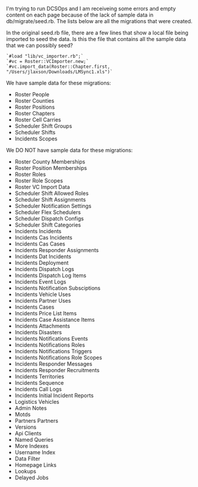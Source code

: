 I'm trying to run DCSOps and I am receiveing some errors and empty 
content on each page because of the lack of sample data in 
db/migrate/seed.rb. The lists below are all the migrations that were
created.

In the original seed.rb file, there are a few lines that show a local
file being imported to seed the data. Is this the file that contains 
all the sample data that we can possibly seed?


    `#load "lib/vc_importer.rb";`
    `#vc = Roster::VCImporter.new;` 
    `#vc.import_data(Roster::Chapter.first, "/Users/jlaxson/Downloads/LMSync1.xls")`



We have sample data for these migrations:

* Roster People
* Roster Counties
* Roster Positions
* Roster Chapters
* Roster Cell Carries
* Scheduler Shift Groups
* Scheduler Shifts
* Incidents Scopes

We DO NOT have sample data for these migrations:

* Roster County Memberships
* Roster Position Memberships
* Roster Roles
* Roster Role Scopes
* Roster VC Import Data
* Scheduler Shift Allowed Roles
* Scheduler Shift Assignments
* Scheduler Notification Settings
* Scheduler Flex Schedulers
* Scheduler Dispatch Configs
* Scheduler Shift Categories
* Incidents Incidents
* Incidents Cas Incidents
* Incidents Cas Cases
* Incidents Responder Assignments
* Incidents Dat Incidents
* Incidents Deployment
* Incidents Dispatch Logs
* Incidents Dispatch Log Items
* Incidents Event Logs
* Incidents Notification Subsciptions
* Incidents Vehicle Uses
* Incidents Partner Uses
* Incidents Cases
* Incidents Price List Items
* Incidents Case Assistance Items
* Incidents Attachments
* Incidents Disasters
* Incidents Notifications Events
* Incidents Notifications Roles
* Incidents Notifications Triggers
* Incidents Notifications Role Scopes
* Incidents Responder Messages
* Incidents Responder Recruitments
* Incidents Territories
* Incidents Sequence
* Incidents Call Logs
* Incidents Initial Incident Reports
* Logistics Vehicles
* Admin Notes
* Motds
* Partners Partners
* Versions
* Api Clients
* Named Queries
* More Indexes
* Username Index
* Data Filter
* Homepage Links
* Lookups
* Delayed Jobs 

